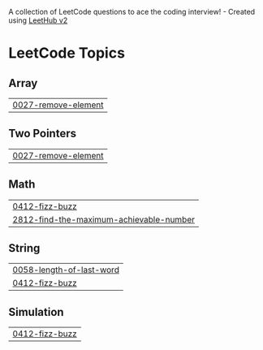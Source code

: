 A collection of LeetCode questions to ace the coding interview! - Created using [LeetHub v2](https://github.com/arunbhardwaj/LeetHub-2.0)
<!---LeetCode Topics Start-->
# LeetCode Topics
## Array
|  |
| ------- |
| [0027-remove-element](https://github.com/coderobel/dsa/tree/master/0027-remove-element) |
## Two Pointers
|  |
| ------- |
| [0027-remove-element](https://github.com/coderobel/dsa/tree/master/0027-remove-element) |
## Math
|  |
| ------- |
| [0412-fizz-buzz](https://github.com/coderobel/dsa/tree/master/0412-fizz-buzz) |
| [2812-find-the-maximum-achievable-number](https://github.com/coderobel/dsa/tree/master/2812-find-the-maximum-achievable-number) |
## String
|  |
| ------- |
| [0058-length-of-last-word](https://github.com/coderobel/dsa/tree/master/0058-length-of-last-word) |
| [0412-fizz-buzz](https://github.com/coderobel/dsa/tree/master/0412-fizz-buzz) |
## Simulation
|  |
| ------- |
| [0412-fizz-buzz](https://github.com/coderobel/dsa/tree/master/0412-fizz-buzz) |
<!---LeetCode Topics End-->